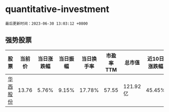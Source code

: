 # quantitative-investment

`最后更新时间：2023-06-30 13:03:12 +0800`

## 强势股票

|股票|当前价|当日涨跌幅|当日振幅|当日换手率|市盈率TTM|总市值|近10日涨跌幅|
|----|----|----|----|----|----|----|----|
|[华西股份](https://xueqiu.com/S/SZ000936)|13.76|5.76%|9.15%|17.78%|57.55|121.92亿|45.45%|

